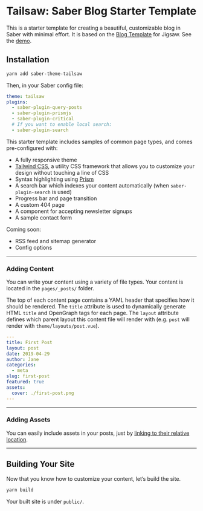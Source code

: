 # Tailsaw: Saber Blog Starter Template

This is a starter template for creating a beautiful, customizable blog in Saber with minimal effort. It is based on the [Blog Template](https://github.com/tightenco/jigsaw-blog-template) for Jigsaw. See the [demo](http://tailsaw.saber.land).

## Installation

```bash
yarn add saber-theme-tailsaw
```

Then, in your Saber config file:

```yml
theme: tailsaw
plugins:
  - saber-plugin-query-posts
  - saber-plugin-prismjs
  - saber-plugin-critical
  # If you want to enable local search:
  - saber-plugin-search
```

This starter template includes samples of common page types, and comes pre-configured with:

- A fully responsive theme
- [Tailwind CSS](https://tailwindcss.com/), a utility CSS framework that allows you to customize your design without touching a line of CSS
- Syntax highlighting using [Prism](https://prismjs.com)
- A search bar which indexes your content automatically (when `saber-plugin-search` is used)
- Progress bar and page transition
- A custom 404 page
- A component for accepting newsletter signups
- A sample contact form

Coming soon:
- RSS feed and sitemap generator
- Config options

---

### Adding Content

You can write your content using a variety of file types. Your content is located in the `pages/_posts/` folder.

The top of each content page contains a YAML header that specifies how it should be rendered. The `title` attribute is used to dynamically generate HTML `title` and OpenGraph tags for each page. The `layout` attribute defines which parent layout this content file will render with (e.g. `post` will render with `theme/layouts/post.vue`).

```yaml
---
title: First Post
layout: post
date: 2019-04-29
author: Jane
categories:
  - meta
slug: first-post
featured: true
assets:
  cover: ./first-post.png
---

```

---

### Adding Assets

You can easily include assets in your posts, just by [linking to their relative location](https://saber.land/docs/images-fonts-and-files.html).

---

## Building Your Site

Now that you know how to customize your content, let’s build the site.

```bash
yarn build
```

Your built site is under `public/`.
